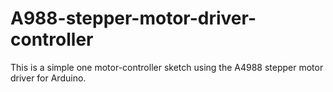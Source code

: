 # A988-stepper-motor-driver-controller
This is a simple one motor-controller sketch using the A4988 stepper motor driver for Arduino.
